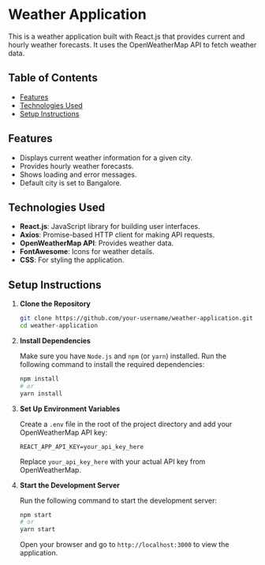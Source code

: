 # Weather Application

This is a weather application built with React.js that provides current and hourly weather forecasts. It uses the OpenWeatherMap API to fetch weather data.

## Table of Contents

- [Features](#features)
- [Technologies Used](#technologies-used)
- [Setup Instructions](#setup-instructions)

## Features

- Displays current weather information for a given city.
- Provides hourly weather forecasts.
- Shows loading and error messages.
- Default city is set to Bangalore.

## Technologies Used

- **React.js**: JavaScript library for building user interfaces.
- **Axios**: Promise-based HTTP client for making API requests.
- **OpenWeatherMap API**: Provides weather data.
- **FontAwesome**: Icons for weather details.
- **CSS**: For styling the application.

## Setup Instructions

1. **Clone the Repository**

   ```bash
   git clone https://github.com/your-username/weather-application.git
   cd weather-application
   ```

2. **Install Dependencies**

   Make sure you have `Node.js` and `npm` (or `yarn`) installed. Run the following command to install the required dependencies:

   ```bash
   npm install
   # or
   yarn install
   ```

3. **Set Up Environment Variables**

   Create a `.env` file in the root of the project directory and add your OpenWeatherMap API key:

   ```
   REACT_APP_API_KEY=your_api_key_here
   ```

   Replace `your_api_key_here` with your actual API key from OpenWeatherMap.

4. **Start the Development Server**

   Run the following command to start the development server:

   ```bash
   npm start
   # or
   yarn start
   ```

   Open your browser and go to `http://localhost:3000` to view the application.

